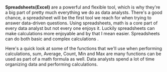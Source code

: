 **Spreadsheets(Excel)** are a powerful and flexible tool, which is why they're a big part of pretty much everything we do as data analysts. There's a good chance, a spreadsheet will be the first tool we reach for when trying to answer data-driven questions. Using spreadsheets, math is a core part of every data analyst but not every one enjoys it. Luckily spreadsheets can make calculations more enjoyable and by that I mean easier. Spreadsheets can do both basic and complex calculations .

Here's a quick look at some of the functions that we'll use when performing calculations, sum, Average, Count, Min and Max are many functions can be used as part of a math formula as well. Data analysts spend a lot of time organizing data and performing calculations.
